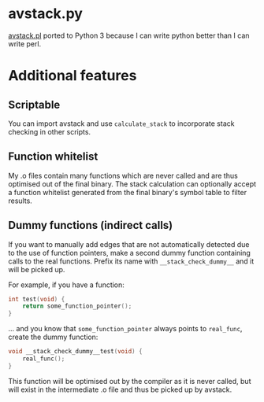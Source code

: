 # avstack.py
[avstack.pl](https://dlbeer.co.nz/oss/avstack.html) ported to Python 3 because I can write python better than I can write perl.

# Additional features
## Scriptable
You can import avstack and use `calculate_stack` to incorporate stack checking
in other scripts.

## Function whitelist
My .o files contain many functions which are never called and are thus optimised
out of the final binary. The stack calculation can optionally accept a function
whitelist generated from the final binary's symbol table to filter results.

## Dummy functions (indirect calls)
If you want to manually add edges that are not automatically detected due to
the use of function pointers, make a second dummy function containing calls to
the real functions. Prefix its name with `__stack_check_dummy__` and it will
be picked up.

For example, if you have a function:
```c
int test(void) {
    return some_function_pointer();
}
```

... and you know that `some_function_pointer` always points to `real_func`,
create the dummy function:
```c
void __stack_check_dummy__test(void) {
    real_func();
}
```

This function will be optimised out by the compiler as it is never called,
but will exist in the intermediate .o file and thus be picked up by avstack.
